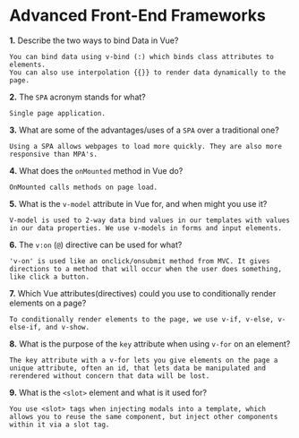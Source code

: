 # Advanced Front-End Frameworks


**1.** Describe the two ways to bind Data in Vue?
<!-- enter you answer in the space below -->
```
You can bind data using v-bind (:) which binds class attributes to elements.
You can also use interpolation {{}} to render data dynamically to the page.
```

**2.** The `SPA` acronym stands for what?
<!-- enter you answer in the space below -->
```
Single page application.
```
**3.** What are some of the advantages/uses of a `SPA` over a traditional one?
<!-- enter you answer in the space below -->
```
Using a SPA allows webpages to load more quickly. They are also more responsive than MPA's.
```
**4.** What does the `onMounted` method in Vue do?
<!-- enter you answer in the space below -->
```
OnMounted calls methods on page load. 
```
**5.** What is the `v-model` attribute in Vue for, and when might you use it?
<!-- enter you answer in the space below -->
```
V-model is used to 2-way data bind values in our templates with values in our data properties. We use v-models in forms and input elements.
```
**6.** The `v:on` (`@`) directive can be used for what?
<!-- enter you answer in the space below -->
```
'v-on' is used like an onclick/onsubmit method from MVC. It gives directions to a method that will occur when the user does something, like click a button. 
```
**7.** Which Vue attributes(directives) could you use to conditionally render elements on a page?
<!-- enter you answer in the space below -->
```
To conditionally render elements to the page, we use v-if, v-else, v-else-if, and v-show. 
```
**8.** What is the purpose of the `key` attribute when using `v-for` on an element?
<!-- enter you answer in the space below -->
```
The key attribute with a v-for lets you give elements on the page a unique attribute, often an id, that lets data be manipulated and rerendered without concern that data will be lost. 
```
**9.** What is the `<slot>` element and what is it used for?
<!-- enter you answer in the space below -->
```
You use <slot> tags when injecting modals into a template, which allows you to reuse the same component, but inject other components within it via a slot tag. 
```